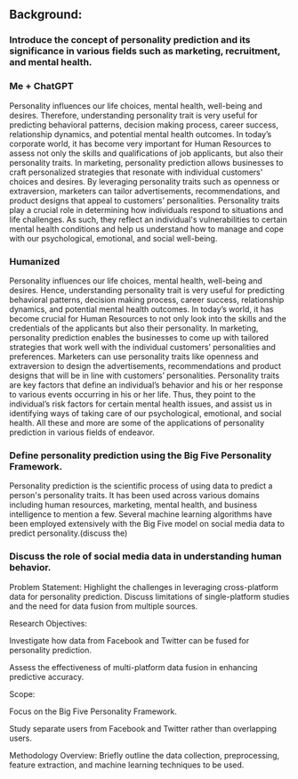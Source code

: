 

## Background:

### Introduce the concept of personality prediction and its significance in various fields such as marketing, recruitment, and mental health.

### Me + ChatGPT

Personality influences our life choices, mental health, well-being and desires. Therefore, understanding personality trait is very useful for predicting behavioral patterns, decision making process, career success, relationship dynamics, and potential mental health outcomes. In today’s corporate world, it has become very important for Human Resources to assess not only the skills and qualifications of job applicants, but also their personality traits. In marketing, personality prediction allows businesses to craft personalized strategies that resonate with individual customers' choices and desires. By leveraging personality traits such as openness or extraversion, marketers can tailor advertisements, recommendations, and product designs that appeal to customers' personalities. Personality traits play a crucial role in determining how individuals respond to situations and life challenges. As such, they reflect an individual's vulnerabilities to certain mental health conditions and help us understand how to manage and cope with our psychological, emotional, and social well-being.

### Humanized

 Personality influences our life choices, mental health, well-being and desires. Hence, understanding personality trait is very useful for predicting behavioral patterns, decision making process, career success, relationship dynamics, and potential mental health outcomes. In today’s world,  it has become crucial for Human Resources to not only look into the skills and the credentials of the applicants but also their personality. In marketing, personality prediction enables the businesses to come up with tailored strategies that  work well with the individual customers’ personalities and preferences. Marketers can use personality traits like openness and  extraversion to design the advertisements, recommendations and product designs that will be in line with customers’  personalities. Personality traits are key factors that define an individual’s behavior and his or her response to various events  occurring in his or her life. Thus, they point to the individual’s risk factors for certain mental  health issues, and assist us in identifying ways of taking care of our psychological, emotional, and social  health. All these and more are some of the applications of personality prediction in various fields of endeavor.

### Define personality prediction using the Big Five Personality Framework.

Personality prediction is the scientific process of using data to predict a person's personality traits. It has been used across various domains including human resources, marketing, mental health, and business intelligence to mention a few. Several machine learning algorithms have been employed extensively with the Big Five model on social media data to predict personality.(discuss the)

### Discuss the role of social media data in understanding human behavior.


Problem Statement:
Highlight the challenges in leveraging cross-platform data for personality prediction. Discuss limitations of single-platform studies and the need for data fusion from multiple sources.

Research Objectives:

Investigate how data from Facebook and Twitter can be fused for personality prediction.

Assess the effectiveness of multi-platform data fusion in enhancing predictive accuracy.


Scope:

Focus on the Big Five Personality Framework.

Study separate users from Facebook and Twitter rather than overlapping users.


Methodology Overview:
Briefly outline the data collection, preprocessing, feature extraction, and machine learning techniques to be used.
 
